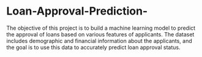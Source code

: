 # Loan-Approval-Prediction-
The objective of this project is to build a machine learning model to predict the approval of loans based on various features of applicants. The dataset includes demographic and financial information about the applicants, and the goal is to use this data to accurately predict loan approval status.
